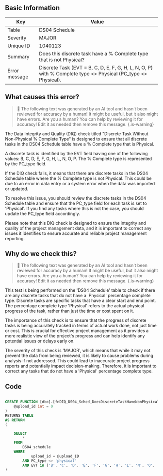 ## Basic Information
| Key         | Value          |
|-------------|----------------|
| Table       | DS04 Schedule |
| Severity    | MAJOR |
| Unique ID   | 1040123   |
| Summary     | Does this discrete task have a % Complete type that is not Physical? |
| Error message | Discrete Task (EVT = B, C, D, E, F, G, H, L, N, O, P) with % Complete type <> Physical (PC_type <> Physical). |

## What causes this error?

> :robot: The following text was generated by an AI tool and hasn't been reviewed for accuracy by a human! It might be useful, but it also might have errors. Are you a human? You can help by reviewing it for accuracy! Edit it as needed then remove this message.
{.is-warning}

The Data Integrity and Quality (DIQ) check titled "Discrete Task Without Non-Physical % Complete Type" is designed to ensure that all discrete tasks in the DS04 Schedule table have a % Complete type that is Physical. 

A discrete task is identified by the EVT field having one of the following values: B, C, D, E, F, G, H, L, N, O, P. The % Complete type is represented by the PC_type field. 

If the DIQ check fails, it means that there are discrete tasks in the DS04 Schedule table where the % Complete type is not Physical. This could be due to an error in data entry or a system error when the data was imported or updated. 

To resolve this issue, you should review the discrete tasks in the DS04 Schedule table and ensure that the PC_type field for each task is set to 'Physical'. If you find any tasks where this is not the case, you should update the PC_type field accordingly. 

Please note that this DIQ check is designed to ensure the integrity and quality of the project management data, and it is important to correct any issues it identifies to ensure accurate and reliable project management reporting.
## Why do we check this?

> :robot: The following text was generated by an AI tool and hasn't been reviewed for accuracy by a human! It might be useful, but it also might have errors. Are you a human? You can help by reviewing it for accuracy! Edit it as needed then remove this message.
{.is-warning}

This test is being performed on the 'DS04 Schedule' table to check if there are any discrete tasks that do not have a 'Physical' percentage complete type. Discrete tasks are specific tasks that have a clear start and end point. The percentage complete type 'Physical' refers to the actual physical progress of the task, rather than just the time or cost spent on it.

The importance of this check is to ensure that the progress of discrete tasks is being accurately tracked in terms of actual work done, not just time or cost. This is crucial for effective project management as it provides a more realistic view of the project's progress and can help identify any potential issues or delays early on.

The severity of this check is 'MAJOR', which means that while it may not prevent the data from being reviewed, it is likely to cause problems during analysis if not addressed. This could lead to inaccurate project progress reports and potentially impact decision-making. Therefore, it is important to correct any tasks that do not have a 'Physical' percentage complete type.
## Code

```sql

CREATE FUNCTION [dbo].[fnDIQ_DS04_Sched_DoesDiscreteTaskHaveNonPhysicalPCType] (
	@upload_id int = 0
)
RETURNS TABLE
AS RETURN
(
	
	SELECT
		*
	FROM
		DS04_schedule
	WHERE
			upload_id = @upload_ID
		AND PC_type <> 'physical'
		AND EVT in ('B', 'C', 'D', 'E', 'F', 'G', 'H', 'L', 'N', 'O', 'P')
)
```
